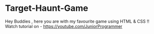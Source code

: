 # Target-Haunt-Game
Hey Buddies , here you are with my favourite game using HTML &amp; CSS !! Watch tutorial on - https://youtube.com/JuniorProgrammer 
